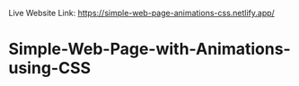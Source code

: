 Live Website Link: https://simple-web-page-animations-css.netlify.app/

# Simple-Web-Page-with-Animations-using-CSS
